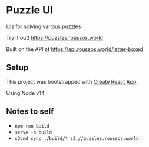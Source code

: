 # Puzzle UI

UIs for solving various puzzles

Try it out! https://puzzles.roussos.world

Built on the API at https://api.roussos.world/letter-boxed

## Setup

This project was bootstrapped with [Create React App](https://github.com/facebook/create-react-app).

Using Node v14

## Notes to self
- `npm run build` 
- `serve -s build`
- `s3cmd sync ./build/* s3://puzzles.roussos.world`